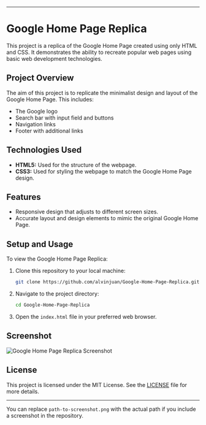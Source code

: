 
---

# Google Home Page Replica

This project is a replica of the Google Home Page created using only HTML and CSS. It demonstrates the ability to recreate popular web pages using basic web development technologies.

## Project Overview

The aim of this project is to replicate the minimalist design and layout of the Google Home Page. This includes:

- The Google logo
- Search bar with input field and buttons
- Navigation links
- Footer with additional links

## Technologies Used

- **HTML5:** Used for the structure of the webpage.
- **CSS3:** Used for styling the webpage to match the Google Home Page design.

## Features

- Responsive design that adjusts to different screen sizes.
- Accurate layout and design elements to mimic the original Google Home Page.

## Setup and Usage

To view the Google Home Page Replica:

1. Clone this repository to your local machine:
    ```bash
    git clone https://github.com/alvinjuan/Google-Home-Page-Replica.git
    ```
2. Navigate to the project directory:
    ```bash
    cd Google-Home-Page-Replica
    ```
3. Open the `index.html` file in your preferred web browser.

## Screenshot

![Google Home Page Replica Screenshot](path-to-screenshot.png)

## License

This project is licensed under the MIT License. See the [LICENSE](LICENSE) file for more details.

---

You can replace `path-to-screenshot.png` with the actual path if you include a screenshot in the repository.
